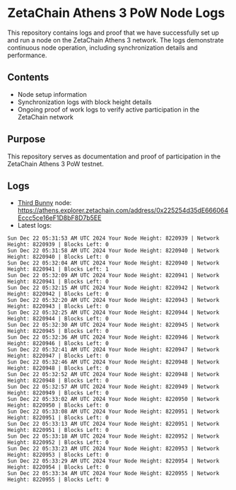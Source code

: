 # ZetaChain Athens 3 PoW Node Logs
This repository contains logs and proof that we have successfully set up and run a node on the ZetaChain Athens 3 network. The logs demonstrate continuous node operation, including synchronization details and performance.

## Contents
- Node setup information
- Synchronization logs with block height details
- Ongoing proof of work logs to verify active participation in the ZetaChain network

## Purpose
This repository serves as documentation and proof of participation in the ZetaChain Athens 3 PoW testnet.

## Logs

- [Third Bunny](https://thirdbunny.xyz/) node: https://athens.explorer.zetachain.com/address/0x225254d35dE666064Eccc5ce16eF1D8bF8D7b5EE
- Latest logs:
```
Sun Dec 22 05:31:53 AM UTC 2024 Your Node Height: 8220939 | Network Height: 8220939 | Blocks Left: 0
Sun Dec 22 05:31:58 AM UTC 2024 Your Node Height: 8220940 | Network Height: 8220940 | Blocks Left: 0
Sun Dec 22 05:32:04 AM UTC 2024 Your Node Height: 8220940 | Network Height: 8220941 | Blocks Left: 1
Sun Dec 22 05:32:09 AM UTC 2024 Your Node Height: 8220941 | Network Height: 8220941 | Blocks Left: 0
Sun Dec 22 05:32:15 AM UTC 2024 Your Node Height: 8220942 | Network Height: 8220942 | Blocks Left: 0
Sun Dec 22 05:32:20 AM UTC 2024 Your Node Height: 8220943 | Network Height: 8220943 | Blocks Left: 0
Sun Dec 22 05:32:25 AM UTC 2024 Your Node Height: 8220944 | Network Height: 8220944 | Blocks Left: 0
Sun Dec 22 05:32:30 AM UTC 2024 Your Node Height: 8220945 | Network Height: 8220945 | Blocks Left: 0
Sun Dec 22 05:32:36 AM UTC 2024 Your Node Height: 8220946 | Network Height: 8220946 | Blocks Left: 0
Sun Dec 22 05:32:41 AM UTC 2024 Your Node Height: 8220947 | Network Height: 8220947 | Blocks Left: 0
Sun Dec 22 05:32:46 AM UTC 2024 Your Node Height: 8220948 | Network Height: 8220948 | Blocks Left: 0
Sun Dec 22 05:32:52 AM UTC 2024 Your Node Height: 8220948 | Network Height: 8220948 | Blocks Left: 0
Sun Dec 22 05:32:57 AM UTC 2024 Your Node Height: 8220949 | Network Height: 8220949 | Blocks Left: 0
Sun Dec 22 05:33:02 AM UTC 2024 Your Node Height: 8220950 | Network Height: 8220950 | Blocks Left: 0
Sun Dec 22 05:33:08 AM UTC 2024 Your Node Height: 8220951 | Network Height: 8220951 | Blocks Left: 0
Sun Dec 22 05:33:13 AM UTC 2024 Your Node Height: 8220951 | Network Height: 8220951 | Blocks Left: 0
Sun Dec 22 05:33:18 AM UTC 2024 Your Node Height: 8220952 | Network Height: 8220952 | Blocks Left: 0
Sun Dec 22 05:33:23 AM UTC 2024 Your Node Height: 8220953 | Network Height: 8220953 | Blocks Left: 0
Sun Dec 22 05:33:29 AM UTC 2024 Your Node Height: 8220954 | Network Height: 8220954 | Blocks Left: 0
Sun Dec 22 05:33:34 AM UTC 2024 Your Node Height: 8220955 | Network Height: 8220955 | Blocks Left: 0
```
